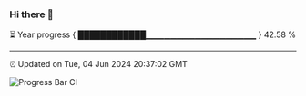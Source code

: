 ### Hi there 👋

⏳ Year progress { ████████████▁▁▁▁▁▁▁▁▁▁▁▁▁▁▁▁▁▁ } 42.58 %

---

⏰ Updated on Tue, 04 Jun 2024 20:37:02 GMT

![Progress Bar CI](https://github.com/IshwaranRudhara/GIT-ACTION/workflows/Progress%20Bar%20CI/badge.svg)
